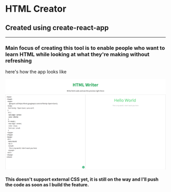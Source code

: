 # HTML Creator
## Created using create-react-app

---

### Main focus of creating this tool is to enable people who want to learn HTML while looking at what they're making without refreshing

here's how the app looks like

![Image of Yaktocat](https://github.com/krishnadubagunta/HTML-Creator/blob/master/screenshots/1.png)

#### This doesn't support external CSS yet, it is still on the way and I'll push the code as soon as I build the feature.
